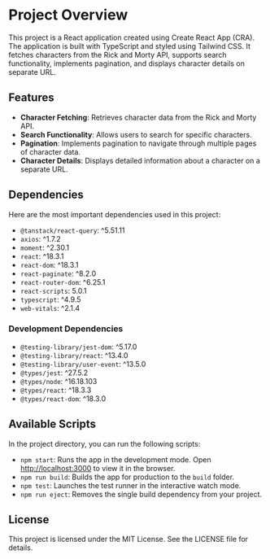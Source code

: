 # Project Overview

This project is a React application created using Create React App (CRA). The application is built with TypeScript and styled using Tailwind CSS. It fetches characters from the Rick and Morty API, supports search functionality, implements pagination, and displays character details on separate URL.

## Features

- **Character Fetching**: Retrieves character data from the Rick and Morty API.
- **Search Functionality**: Allows users to search for specific characters.
- **Pagination**: Implements pagination to navigate through multiple pages of character data.
- **Character Details**: Displays detailed information about a character on a separate URL.

## Dependencies

Here are the most important dependencies used in this project:

- `@tanstack/react-query`: ^5.51.11
- `axios`: ^1.7.2
- `moment`: ^2.30.1
- `react`: ^18.3.1
- `react-dom`: ^18.3.1
- `react-paginate`: ^8.2.0
- `react-router-dom`: ^6.25.1
- `react-scripts`: 5.0.1
- `typescript`: ^4.9.5
- `web-vitals`: ^2.1.4

### Development Dependencies

- `@testing-library/jest-dom`: ^5.17.0
- `@testing-library/react`: ^13.4.0
- `@testing-library/user-event`: ^13.5.0
- `@types/jest`: ^27.5.2
- `@types/node`: ^16.18.103
- `@types/react`: ^18.3.3
- `@types/react-dom`: ^18.3.0

## Available Scripts

In the project directory, you can run the following scripts:

- `npm start`: Runs the app in the development mode. Open [http://localhost:3000](http://localhost:3000) to view it in the browser.
- `npm run build`: Builds the app for production to the `build` folder.
- `npm test`: Launches the test runner in the interactive watch mode.
- `npm run eject`: Removes the single build dependency from your project.

## License

This project is licensed under the MIT License. See the LICENSE file for details.
